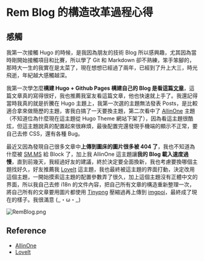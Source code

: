 # Rem Blog 的構造改革過程心得


## 感觸

我第一次接觸 Hugo 的時候，是我因為朋友的技術 Blog 所以感興趣，尤其因為當時剛開始接觸項目和比賽，所以學了 Git 和 Markdown 卻不熟練，笨手笨腳的，那時大一生的我實在是太菜了，現在想想已經過了兩年，已經到了升上大三，時光飛逝，年紀越大感觸越深。

我第一次學怎麼**構建 Hugo + Github Pages 構建自己的 Blog 是看這篇[文章](https://medium.com/@chswei/%E5%9C%A8-github-%E9%83%A8%E7%BD%B2-hugo-%E9%9D%9C%E6%85%8B%E7%B6%B2%E7%AB%99-9c40682dfe40)**，這篇文章真的寫得很好，我也推薦我室友看這篇文章，他也快速就上手了。我還記得當時我真的就是折騰在 Hugo 主題上，我第一次選的主題無法發表 Posts，是比較適合拿來做簡歷的主題，害我白搞了一天要換主題，第二次看中了 [AllinOne](https://github.com/orianna-zzo/AllinOne)  主題（不知道位為什麼現在這主題從 Hugo Theme 網站下架了），因為看這主題很酷炫，但這主題說真的配置起來很麻煩，最後配置完還發現手機端的顯示不正常，要自己去修 CSS，還有各種 Bug。

最近又因為發現自己很多文章中**上傳到圖床的圖片很多被 404 了**，我也不知道為什麼被 [SM.MS](https://sm.ms/) 給 Block 了，加上我 AllinOne 這主題讓**我的 Blog 載入速度過慢**，直到前幾天，我經過好友的建議，終於決定要全面換新，我也考慮要換哪個主題找好久，好友推薦我 [LoveIt](https://github.com/dillonzq/LoveIt) 這主題，我也最終被這主題的界面打動，決定改用這個主題，一開始摸索這主題的配置參數弄了很久，加上這個主題沒有正體中文的界面，所以我自己去修 i18n 的文件內容，把自己所有文章的構造重新整理一次，將自己所有的文章要用圖片都使用 [Tinypng](https://tinypng.com/) 壓縮過再上傳到 [imgpoi](https://imgpoi.com/)，最終成了現在的樣子。我很滿意 (,,・ω・,,)

![RemBlog.png](https://imgpoi.com/i/KL4NND.png "Rem Blog")

## Reference

- [AllinOne](https://github.com/orianna-zzo/AllinOne)
- [LoveIt](https://github.com/dillonzq/LoveIt)

